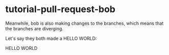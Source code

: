 # tutorial-pull-request-bob

Meanwhile, bob is also making changes to the branches, which means that the branches are diverging. 

Let's say they both made a HELLO WORLD:

HELLO WORLD